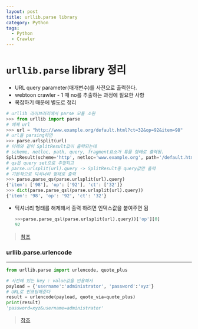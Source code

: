 ```yaml
---
layout: post
title: urllib.parse library
category: Python
tags:
  - Python
  - Crawler
---
```




# `urllib.parse` library 정리

- URL query parameter(매개변수)를 사전으로 출력한다.
- webtoon crawler - 1 때 no를 추출하는 과정에 필요한 사항
- 복잡하기 때문에 별도로 정리

```python
# urllib 라이브러리에서 parse 모듈 소환
>>> from urllib import parse
# 예제 url
>>> url = "http://www.example.org/default.html?ct=32&op=92&item=98"
# url을 parsing하면
>>> parse.urlsplit(url)
# 아래와 같이 SplitResult값이 출력되는데
# scheme, netloc, path, query, fragment요소가 튜플 형태로 출력됨.
SplitResult(scheme='http', netloc='www.example.org', path='/default.html', query='ct=32&op=92&item=98', fragment='')
# qs은 query set으로 추정되고
# parse.urlsplit(url).query -> SplitResult중 query값만 출력
# 기본적으로 딕셔너리 형태로 출력
>>> parse.parse_qs(parse.urlsplit(url).query)
{'item': ['98'], 'op': ['92'], 'ct': ['32']}
>>> dict(parse.parse_qsl(parse.urlsplit(url).query))
{'item': '98', 'op': '92', 'ct': '32'}
```

- 딕셔너리 형태를 해제해서 출력 하려면 인덱스값을 붙여주면 됨

  ```python
  >>>parse.parse_qsl(parse.urlsplit(url).query))['op'][0]
  92
  ```



> [참조](https://stackoverflow.com/questions/21584545/url-query-parameters-to-dict-python)



### urllib.parse.urlencode

---


  ```python
from urllib.parse import urlencode, quote_plus
  
# 사전에 있는 key : value값을 인용해서
payload = {'username':'administrator', 'password':'xyz'}
# URL로 인코딩해준다
result = urlencode(payload, quote_via=quote_plus)
print(result)
'password=xyz&username=administrator'
  ```

> [참조](https://stackoverflow.com/questions/40557606/how-to-url-encode-in-python-3/40557716)


